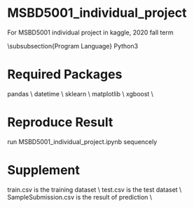 # MSBD5001_individual_project
For MSBD5001 individual project in kaggle, 2020 fall term

\subsubsection{Program Language}
Python3

# Required Packages
pandas \\
datetime \\
sklearn \\
matplotlib \\
xgboost \\

# Reproduce Result
run MSBD5001_individual_project.ipynb sequencely

# Supplement
train.csv is the training dataset \\
test.csv is the test dataset \\
SampleSubmission.csv is the result of prediction \\
